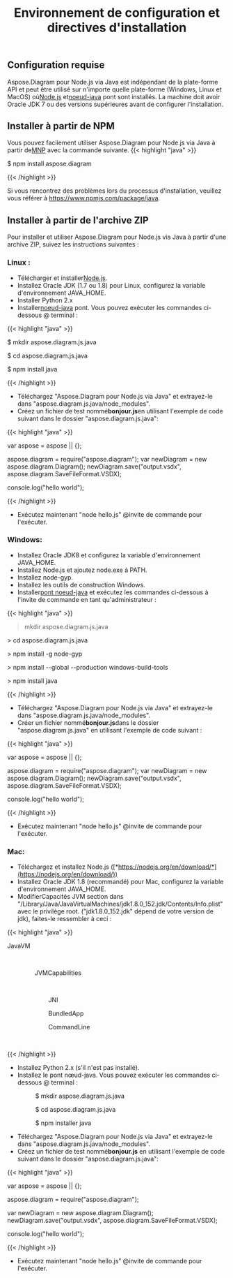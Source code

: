 ﻿---
title: Environnement de configuration et directives d'installation
type: docs
weight: 20
url: /fr/java/setup-environment-and-installation-guidelines/
description: Visio Diagram Node.js via Java est indépendant de la plate-forme API et peut être utilisé sur n'importe quelle plate-forme (Windows, Linux et MacOS) où Node.js et le pont node-java sont installés. Il peut être installé à partir des archives NPM et ZIP.
---
## **Configuration requise**
 Aspose.Diagram pour Node.js via Java est indépendant de la plate-forme API et peut être utilisé sur n'importe quelle plate-forme (Windows, Linux et MacOS) où[Node.js](https://nodejs.org/en/download/) et[noeud-java](https://github.com/joeferner/node-java) pont sont installés. La machine doit avoir Oracle JDK 7 ou des versions supérieures avant de configurer l'installation.
## **Installer à partir de NPM**
 Vous pouvez facilement utiliser Aspose.Diagram pour Node.js via Java à partir de[MNP](https://www.npmjs.com/package/aspose.diagram) avec la commande suivante.
{{< highlight "java" >}}

 $ npm install aspose.diagram

{{< /highlight >}}

Si vous rencontrez des problèmes lors du processus d'installation, veuillez vous référer à https://www.npmjs.com/package/java.

## **Installer à partir de l'archive ZIP**
Pour installer et utiliser Aspose.Diagram pour Node.js via Java à partir d'une archive ZIP, suivez les instructions suivantes :
### **Linux :**
-  Télécharger et installer[Node.js](https://nodejs.org/en/download/).
- Installez Oracle JDK (1.7 ou 1.8) pour Linux, configurez la variable d'environnement JAVA_HOME.
- Installer Python 2.x
-  Installer[noeud-java](https://github.com/joeferner/node-java) pont. Vous pouvez exécuter les commandes ci-dessous @ terminal :



{{< highlight "java" >}}

 $ mkdir aspose.diagram.js.java

$ cd aspose.diagram.js.java

$ npm install java

{{< /highlight >}}



- Téléchargez "Aspose.Diagram pour Node.js via Java" et extrayez-le dans "aspose.diagram.js.java/node_modules".
- Créez un fichier de test nommé**bonjour.js**en utilisant l'exemple de code suivant dans le dossier "aspose.diagram.js.java":

{{< highlight "java" >}}

 var aspose = aspose || {};

aspose.diagram = require("aspose.diagram");
var newDiagram = new aspose.diagram.Diagram();
newDiagram.save("output.vsdx", aspose.diagram.SaveFileFormat.VSDX);

console.log("hello world");

{{< /highlight >}}

- Exécutez maintenant "node hello.js" @invite de commande pour l'exécuter.
### **Windows:**
- Installez Oracle JDK8 et configurez la variable d'environnement JAVA_HOME.
- Installez Node.js et ajoutez node.exe à PATH.
- Installez node-gyp.
- Installez les outils de construction Windows.
-  Installer[pont noeud-java](https://www.npmjs.com/package/java) et exécutez les commandes ci-dessous à l'invite de commande en tant qu'administrateur :



{{< highlight "java" >}}

 > mkdir aspose.diagram.js.java

\> cd aspose.diagram.js.java

\> npm install -g node-gyp

\> npm install --global --production windows-build-tools

\> npm install java

{{< /highlight >}}

- Téléchargez "Aspose.Diagram pour Node.js via Java" et extrayez-le dans "aspose.diagram.js.java/node_modules".
-  Créer un fichier nommé**bonjour.js**dans le dossier "aspose.diagram.js.java" en utilisant l'exemple de code suivant :

{{< highlight "java" >}}

 var aspose = aspose || {};

aspose.diagram = require("aspose.diagram");
var newDiagram = new aspose.diagram.Diagram();
newDiagram.save("output.vsdx", aspose.diagram.SaveFileFormat.VSDX);

console.log("hello world");

{{< /highlight >}}

- Exécutez maintenant "node hello.js" @invite de commande pour l'exécuter.
### **Mac:**
- Téléchargez et installez Node.js ([*https://nodejs.org/en/download/*](https://nodejs.org/en/download/))
- Installez Oracle JDK 1.8 (recommandé) pour Mac, configurez la variable d'environnement JAVA_HOME.
-  Modifier<key>Capacités JVM</key> section dans "/Library/Java/JavaVirtualMachines/jdk1.8.0_152.jdk/Contents/Info.plist" avec le privilège root. ("jdk1.8.0_152.jdk" dépend de votre version de jdk), faites-le ressembler à ceci :



{{< highlight "java" >}}

 <key>JavaVM</key>

        <dict>

                <key>JVMCapabilities</key>

                <array>

                        <string>JNI</string>

                        <string>BundledApp</string>

                        <string>CommandLine</string>

                </array>

{{< /highlight >}}



- Installez Python 2.x (s'il n'est pas installé).
- Installez le pont nœud-java. Vous pouvez exécuter les commandes ci-dessous @ terminal :

`         `$ mkdir aspose.diagram.js.java

`         `$ cd aspose.diagram.js.java

`         `$ npm installer java

- Téléchargez "Aspose.Diagram pour Node.js via Java" et extrayez-le dans "aspose.diagram.js.java/node_modules".
-  Créez un fichier de test nommé**bonjour.js** en utilisant l'exemple de code suivant dans le dossier "aspose.diagram.js.java":



{{< highlight "java" >}}

 var aspose = aspose || {};

aspose.diagram = require("aspose.diagram");

var newDiagram = new aspose.diagram.Diagram();
newDiagram.save("output.vsdx", aspose.diagram.SaveFileFormat.VSDX);

console.log("hello world");

{{< /highlight >}}

- Exécutez maintenant "node hello.js" @invite de commande pour l'exécuter.
